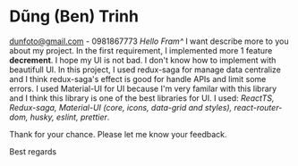 # Dũng (Ben) Trinh
<dunfoto@gmail.com> - 0981867773
*Hello Fram^*
I want describe more to you about my project.
In the first requirement, I implemented more 1 feature **decrement**.
I hope my UI is not bad. I don't know how to implement with beautifull UI.
In this project, I used redux-saga for manage data centralize and I think redux-saga's effect is good for handle APIs and limit some errors. I used Material-UI for UI because I'm very familar with this library and I think this library is one of the best libraries for UI.
I used: *ReactTS, Redux-saga, Material-UI (core, icons, data-grid and styles), react-router-dom, husky, eslint, prettier*.

Thank for your chance.
Please let me know your feedback.

Best regards